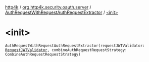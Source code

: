[http4k](../../index.md) / [org.http4k.security.oauth.server](../index.md) / [AuthRequestWithRequestAuthRequestExtractor](index.md) / [&lt;init&gt;](./-init-.md)

# &lt;init&gt;

`AuthRequestWithRequestAuthRequestExtractor(requestJWTValidator: `[`RequestJWTValidator`](../../org.http4k.security.oauth.server.request/-request-j-w-t-validator/index.md)`, combineAuthRequestRequestStrategy: CombineAuthRequestRequestStrategy)`